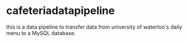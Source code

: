 # cafeteriadatapipeline
this is a data pipeline to transfer data from university of waterloo's daily menu to a MySQL database.
